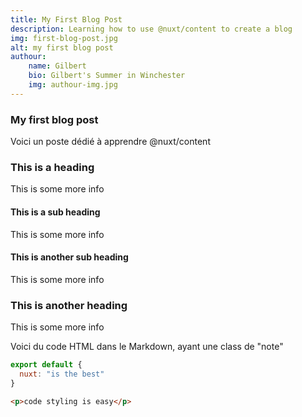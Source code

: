 ```yaml
---
title: My First Blog Post
description: Learning how to use @nuxt/content to create a blog
img: first-blog-post.jpg
alt: my first blog post
authour:
    name: Gilbert
    bio: Gilbert's Summer in Winchester
    img: authour-img.jpg
---
```


<!-- ============================================================== -->


### My first blog post
Voici un poste dédié à apprendre @nuxt/content

### This is a heading

This is some more info

#### This is a sub heading

This is some more info

#### This is another sub heading

This is some more info

### This is another heading

This is some more info

<!-- ============================================================== -->

<div class="p-4 m-4 text-white bg-blue-500 note">
    Voici du code HTML dans le Markdown, ayant une class de "note"
</div>

<!-- ============================================================== -->

<!-- les bloques de code ne marche PAS si on les mets à la fin du fichier -->
<!-- but it works: PASS. come back and style later -->
```js [nuxt.config.js]
export default {
  nuxt: "is the best"
}
```

```html [my-first-blog-post.md]
<p>code styling is easy</p>
```

<InfoBoite>
    <template v-slot:info-boite>
        This is a vue component inside our markdown file using slots
    </template>
</InfoBoite>
